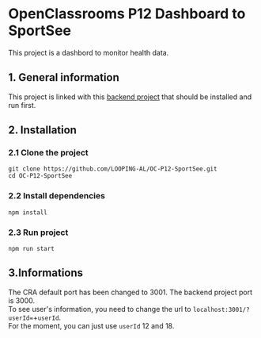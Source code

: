 # OpenClassrooms P12 Dashboard to SportSee

This project is a dashbord to monitor health data.

## 1. General information

This project is linked with this [backend project](https://github.com/OpenClassrooms-Student-Center/P9-front-end-dashboard) that should be installed and run first.

## 2. Installation

### 2.1 Clone the project

`git clone https://github.com/LOOPING-AL/OC-P12-SportSee.git`  
`cd OC-P12-SportSee`

### 2.2 Install dependencies

`npm install`

### 2.3 Run project

`npm run start`

## 3.Informations

The CRA default port has been changed to 3001. The backend project port is 3000.  
To see user's information, you need to change the url to `localhost:3001/?userId=`+`userId`.  
For the moment, you can just use `userId` 12 and 18.
